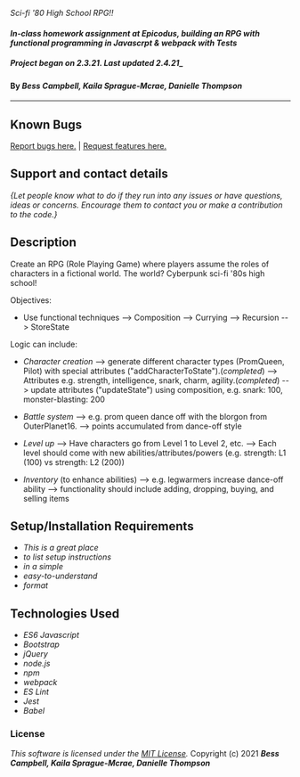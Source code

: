_Sci-fi '80 High School RPG!!_

#### _In-class homework assignment at Epicodus, building an RPG with functional programming in Javascrpt & webpack with Tests_

##### Project began on 2.3.21. Last updated 2.4.21_

#### By _**Bess Campbell, Kaila Sprague-Mcrae, Danielle Thompson**_

___

## Known Bugs

[Report bugs here.](https://github.com/besscampbell/role-playing-game/issues) | [Request features here.](https://github.com/besscampbell/role-playing-game/issues)

## Support and contact details

_{Let people know what to do if they run into any issues or have questions, ideas or concerns.  Encourage them to contact you or make a contribution to the code.}_

## Description

Create an RPG (Role Playing Game) where players assume the roles of characters in a fictional world. The world? Cyberpunk sci-fi '80s high school!

Objectives:
- Use functional techniques
--> Composition
--> Currying
--> Recursion
--> StoreState

Logic can include:
- *Character creation*
--> generate different character types (PromQueen, Pilot) with special attributes ("addCharacterToState").(_completed_)
--> Attributes e.g. strength, intelligence, snark, charm, agility.(_completed_)
--> update attributes ("updateState") using composition, e.g. snark: 100, monster-blasting: 200

- *Battle system*
--> e.g. prom queen dance off with the blorgon from OuterPlanet16.
--> points accumulated from dance-off style

- *Level up*
--> Have characters go from Level 1 to Level 2, etc.
--> Each level should come with new abilities/attributes/powers (e.g. strength: L1 (100) vs strength: L2 (200))

- *Inventory* (to enhance abilities)
--> e.g. legwarmers increase dance-off ability
--> functionality should include adding, dropping, buying, and selling items

## Setup/Installation Requirements

* _This is a great place_
* _to list setup instructions_
* _in a simple_
* _easy-to-understand_
* _format_


## Technologies Used

- _ES6 Javascript_
- _Bootstrap_
- _jQuery_
- _node.js_
- _npm_
- _webpack_
- _ES Lint_
- _Jest_
- _Babel_

### License

*This software is licensed under the [MIT License](https://choosealicense.com/licenses/mit/).*
Copyright (c) 2021 **_Bess Campbell, Kaila Sprague-Mcrae, Danielle Thompson_**